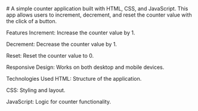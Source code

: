 ﻿﻿# A simple counter application built with HTML, CSS, and JavaScript. This app allows users to increment, decrement, and reset the counter value with the click of a button.

Features
Increment: Increase the counter value by 1.

Decrement: Decrease the counter value by 1.

Reset: Reset the counter value to 0.

Responsive Design: Works on both desktop and mobile devices.

Technologies Used
HTML: Structure of the application.

CSS: Styling and layout.

JavaScript: Logic for counter functionality.
